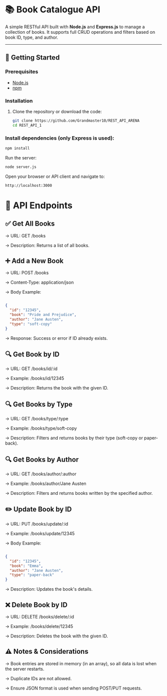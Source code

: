 # 📚 Book Catalogue API

A simple RESTful API built with **Node.js** and **Express.js** to manage a collection of books. It supports full CRUD operations and filters based on book ID, type, and author.

---

## 🚀 Getting Started

### Prerequisites

- [Node.js](https://nodejs.org/)
- [npm](https://www.npmjs.com/)

### Installation

1. Clone the repository or download the code:

   ```bash
   git clone https://github.com/Grandmaster10/REST_API_ARENA
   cd REST_API_1
   ```

### Install dependencies (only Express is used):

   ```bash
   npm install 
   ```
   Run the server:

   ```bash
   node server.js
   ```
   Open your browser or API client and navigate to:
   

   ```bash
   http://localhost:3000
   ```

# 📖 API Endpoints

## ✅ Get All Books

-> URL: GET /books

-> Description: Returns a list of all books.

## ➕ Add a New Book

-> URL: POST /books

-> Content-Type: application/json

-> Body Example:

```json

{
  "id": "12345",
  "book": "Pride and Prejudice",
  "author": "Jane Austen",
  "type": "soft-copy"
}
```
-> Response: Success or error if ID already exists.

## 🔍 Get Book by ID

-> URL: GET /books/id/:id

-> Example: /books/id/12345

-> Description: Returns the book with the given ID.

## 🔍 Get Books by Type

-> URL: GET /books/type/:type

-> Example: /books/type/soft-copy

-> Description: Filters and returns books by their type (soft-copy or paper-back).

## 🔍 Get Books by Author

-> URL: GET /books/author/:author

-> Example: /books/author/Jane Austen

-> Description: Filters and returns books written by the specified author.

## ✏️ Update Book by ID

-> URL: PUT /books/update/:id

-> Example: /books/update/12345

-> Body Example:

```json

{
  "id": "12345",
  "book": "Emma",
  "author": "Jane Austen",
  "type": "paper-back"
}
```
-> Description: Updates the book's details.

## ❌ Delete Book by ID

-> URL: DELETE /books/delete/:id

-> Example: /books/delete/12345

-> Description: Deletes the book with the given ID.

## ⚠️ Notes & Considerations

-> Book entries are stored in memory (in an array), so all data is lost when the server restarts.

-> Duplicate IDs are not allowed.

-> Ensure JSON format is used when sending POST/PUT requests.
